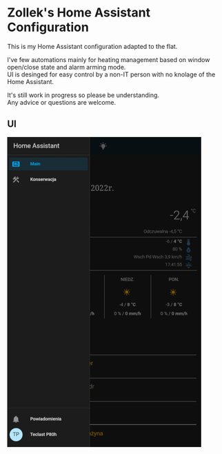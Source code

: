 # Zollek's Home Assistant Configuration
This is my Home Assistant configuration adapted to the flat.

I've few automations mainly for heating management based on window open/close state and alarm arming mode.  
UI is desinged for easy control by a non-IT person with no knolage of the Home Assistant.

It's still work in progress so please be understanding.  
Any advice or questions are welcome.

## UI
![UI image](image/UI/UI.gif)